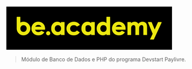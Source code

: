 ![logo-pay-livre](img/beacademy.png)
>Módulo de Banco de Dados e PHP do programa Devstart Paylivre.

